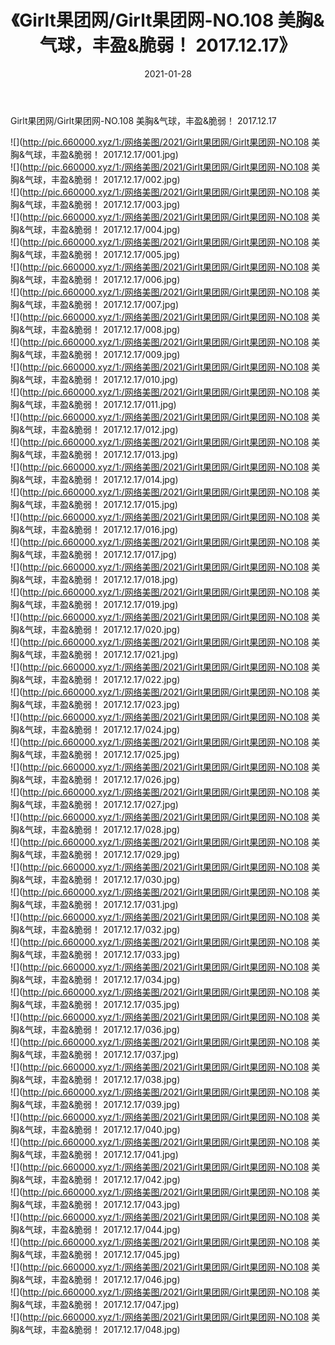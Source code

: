 ﻿---
layout: post
title:  《Girlt果团网/Girlt果团网-NO.108 美胸&气球，丰盈&脆弱！ 2017.12.17》
date:   2021-01-28
img: http://pic.660000.xyz/1:/网络美图/2021/Girlt果团网/Girlt果团网-NO.108 美胸&气球，丰盈&脆弱！ 2017.12.17/000.jpg
categories: [美女, 清纯, 唯美]
---

Girlt果团网/Girlt果团网-NO.108 美胸&气球，丰盈&脆弱！ 2017.12.17

 ![](http://pic.660000.xyz/1:/网络美图/2021/Girlt果团网/Girlt果团网-NO.108 美胸&气球，丰盈&脆弱！ 2017.12.17/001.jpg) <br>![](http://pic.660000.xyz/1:/网络美图/2021/Girlt果团网/Girlt果团网-NO.108 美胸&气球，丰盈&脆弱！ 2017.12.17/002.jpg) <br>![](http://pic.660000.xyz/1:/网络美图/2021/Girlt果团网/Girlt果团网-NO.108 美胸&气球，丰盈&脆弱！ 2017.12.17/003.jpg) <br>![](http://pic.660000.xyz/1:/网络美图/2021/Girlt果团网/Girlt果团网-NO.108 美胸&气球，丰盈&脆弱！ 2017.12.17/004.jpg) <br>![](http://pic.660000.xyz/1:/网络美图/2021/Girlt果团网/Girlt果团网-NO.108 美胸&气球，丰盈&脆弱！ 2017.12.17/005.jpg) <br>![](http://pic.660000.xyz/1:/网络美图/2021/Girlt果团网/Girlt果团网-NO.108 美胸&气球，丰盈&脆弱！ 2017.12.17/006.jpg) <br>![](http://pic.660000.xyz/1:/网络美图/2021/Girlt果团网/Girlt果团网-NO.108 美胸&气球，丰盈&脆弱！ 2017.12.17/007.jpg) <br>![](http://pic.660000.xyz/1:/网络美图/2021/Girlt果团网/Girlt果团网-NO.108 美胸&气球，丰盈&脆弱！ 2017.12.17/008.jpg) <br>![](http://pic.660000.xyz/1:/网络美图/2021/Girlt果团网/Girlt果团网-NO.108 美胸&气球，丰盈&脆弱！ 2017.12.17/009.jpg) <br>![](http://pic.660000.xyz/1:/网络美图/2021/Girlt果团网/Girlt果团网-NO.108 美胸&气球，丰盈&脆弱！ 2017.12.17/010.jpg) <br>![](http://pic.660000.xyz/1:/网络美图/2021/Girlt果团网/Girlt果团网-NO.108 美胸&气球，丰盈&脆弱！ 2017.12.17/011.jpg) <br>![](http://pic.660000.xyz/1:/网络美图/2021/Girlt果团网/Girlt果团网-NO.108 美胸&气球，丰盈&脆弱！ 2017.12.17/012.jpg) <br>![](http://pic.660000.xyz/1:/网络美图/2021/Girlt果团网/Girlt果团网-NO.108 美胸&气球，丰盈&脆弱！ 2017.12.17/013.jpg) <br>![](http://pic.660000.xyz/1:/网络美图/2021/Girlt果团网/Girlt果团网-NO.108 美胸&气球，丰盈&脆弱！ 2017.12.17/014.jpg) <br>![](http://pic.660000.xyz/1:/网络美图/2021/Girlt果团网/Girlt果团网-NO.108 美胸&气球，丰盈&脆弱！ 2017.12.17/015.jpg) <br>![](http://pic.660000.xyz/1:/网络美图/2021/Girlt果团网/Girlt果团网-NO.108 美胸&气球，丰盈&脆弱！ 2017.12.17/016.jpg) <br>![](http://pic.660000.xyz/1:/网络美图/2021/Girlt果团网/Girlt果团网-NO.108 美胸&气球，丰盈&脆弱！ 2017.12.17/017.jpg) <br>![](http://pic.660000.xyz/1:/网络美图/2021/Girlt果团网/Girlt果团网-NO.108 美胸&气球，丰盈&脆弱！ 2017.12.17/018.jpg) <br>![](http://pic.660000.xyz/1:/网络美图/2021/Girlt果团网/Girlt果团网-NO.108 美胸&气球，丰盈&脆弱！ 2017.12.17/019.jpg) <br>![](http://pic.660000.xyz/1:/网络美图/2021/Girlt果团网/Girlt果团网-NO.108 美胸&气球，丰盈&脆弱！ 2017.12.17/020.jpg) <br>![](http://pic.660000.xyz/1:/网络美图/2021/Girlt果团网/Girlt果团网-NO.108 美胸&气球，丰盈&脆弱！ 2017.12.17/021.jpg) <br>![](http://pic.660000.xyz/1:/网络美图/2021/Girlt果团网/Girlt果团网-NO.108 美胸&气球，丰盈&脆弱！ 2017.12.17/022.jpg) <br>![](http://pic.660000.xyz/1:/网络美图/2021/Girlt果团网/Girlt果团网-NO.108 美胸&气球，丰盈&脆弱！ 2017.12.17/023.jpg) <br>![](http://pic.660000.xyz/1:/网络美图/2021/Girlt果团网/Girlt果团网-NO.108 美胸&气球，丰盈&脆弱！ 2017.12.17/024.jpg) <br>![](http://pic.660000.xyz/1:/网络美图/2021/Girlt果团网/Girlt果团网-NO.108 美胸&气球，丰盈&脆弱！ 2017.12.17/025.jpg) <br>![](http://pic.660000.xyz/1:/网络美图/2021/Girlt果团网/Girlt果团网-NO.108 美胸&气球，丰盈&脆弱！ 2017.12.17/026.jpg) <br>![](http://pic.660000.xyz/1:/网络美图/2021/Girlt果团网/Girlt果团网-NO.108 美胸&气球，丰盈&脆弱！ 2017.12.17/027.jpg) <br>![](http://pic.660000.xyz/1:/网络美图/2021/Girlt果团网/Girlt果团网-NO.108 美胸&气球，丰盈&脆弱！ 2017.12.17/028.jpg) <br>![](http://pic.660000.xyz/1:/网络美图/2021/Girlt果团网/Girlt果团网-NO.108 美胸&气球，丰盈&脆弱！ 2017.12.17/029.jpg) <br>![](http://pic.660000.xyz/1:/网络美图/2021/Girlt果团网/Girlt果团网-NO.108 美胸&气球，丰盈&脆弱！ 2017.12.17/030.jpg) <br>![](http://pic.660000.xyz/1:/网络美图/2021/Girlt果团网/Girlt果团网-NO.108 美胸&气球，丰盈&脆弱！ 2017.12.17/031.jpg) <br>![](http://pic.660000.xyz/1:/网络美图/2021/Girlt果团网/Girlt果团网-NO.108 美胸&气球，丰盈&脆弱！ 2017.12.17/032.jpg) <br>![](http://pic.660000.xyz/1:/网络美图/2021/Girlt果团网/Girlt果团网-NO.108 美胸&气球，丰盈&脆弱！ 2017.12.17/033.jpg) <br>![](http://pic.660000.xyz/1:/网络美图/2021/Girlt果团网/Girlt果团网-NO.108 美胸&气球，丰盈&脆弱！ 2017.12.17/034.jpg) <br>![](http://pic.660000.xyz/1:/网络美图/2021/Girlt果团网/Girlt果团网-NO.108 美胸&气球，丰盈&脆弱！ 2017.12.17/035.jpg) <br>![](http://pic.660000.xyz/1:/网络美图/2021/Girlt果团网/Girlt果团网-NO.108 美胸&气球，丰盈&脆弱！ 2017.12.17/036.jpg) <br>![](http://pic.660000.xyz/1:/网络美图/2021/Girlt果团网/Girlt果团网-NO.108 美胸&气球，丰盈&脆弱！ 2017.12.17/037.jpg) <br>![](http://pic.660000.xyz/1:/网络美图/2021/Girlt果团网/Girlt果团网-NO.108 美胸&气球，丰盈&脆弱！ 2017.12.17/038.jpg) <br>![](http://pic.660000.xyz/1:/网络美图/2021/Girlt果团网/Girlt果团网-NO.108 美胸&气球，丰盈&脆弱！ 2017.12.17/039.jpg) <br>![](http://pic.660000.xyz/1:/网络美图/2021/Girlt果团网/Girlt果团网-NO.108 美胸&气球，丰盈&脆弱！ 2017.12.17/040.jpg) <br>![](http://pic.660000.xyz/1:/网络美图/2021/Girlt果团网/Girlt果团网-NO.108 美胸&气球，丰盈&脆弱！ 2017.12.17/041.jpg) <br>![](http://pic.660000.xyz/1:/网络美图/2021/Girlt果团网/Girlt果团网-NO.108 美胸&气球，丰盈&脆弱！ 2017.12.17/042.jpg) <br>![](http://pic.660000.xyz/1:/网络美图/2021/Girlt果团网/Girlt果团网-NO.108 美胸&气球，丰盈&脆弱！ 2017.12.17/043.jpg) <br>![](http://pic.660000.xyz/1:/网络美图/2021/Girlt果团网/Girlt果团网-NO.108 美胸&气球，丰盈&脆弱！ 2017.12.17/044.jpg) <br>![](http://pic.660000.xyz/1:/网络美图/2021/Girlt果团网/Girlt果团网-NO.108 美胸&气球，丰盈&脆弱！ 2017.12.17/045.jpg) <br>![](http://pic.660000.xyz/1:/网络美图/2021/Girlt果团网/Girlt果团网-NO.108 美胸&气球，丰盈&脆弱！ 2017.12.17/046.jpg) <br>![](http://pic.660000.xyz/1:/网络美图/2021/Girlt果团网/Girlt果团网-NO.108 美胸&气球，丰盈&脆弱！ 2017.12.17/047.jpg) <br>![](http://pic.660000.xyz/1:/网络美图/2021/Girlt果团网/Girlt果团网-NO.108 美胸&气球，丰盈&脆弱！ 2017.12.17/048.jpg) <br>